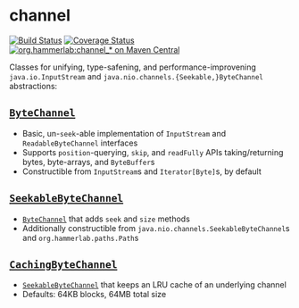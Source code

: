 # channel

[![Build Status](https://travis-ci.org/hammerlab/io-utils.svg?branch=master)](https://travis-ci.org/hammerlab/io-utils)
[![Coverage Status](https://coveralls.io/repos/github/hammerlab/io-utils/badge.svg?branch=master)](https://coveralls.io/github/hammerlab/io-utils?branch=master)
[![org.hammerlab:channel_* on Maven Central](https://img.shields.io/maven-central/v/org.hammerlab/channel_2.11.svg?maxAge=600&label=org.hammerlab:channel_2.1[12])](http://search.maven.org/#search%7Cga%7C1%7Corg.hammerlab%20channel)

Classes for unifying, type-safening, and performance-improvening `java.io.InputStream` and `java.nio.channels.{Seekable,}ByteChannel` abstractions:
 
 ## [`ByteChannel`](src/main/scala/org/hammerlab/channel/ByteChannel.scala)
 
 - Basic, un-`seek`-able implementation of `InputStream` and `ReadableByteChannel` interfaces
 - Supports `position`-querying, `skip`, and `readFully` APIs taking/returning bytes, byte-arrays, and `ByteBuffer`s
 - Constructible from `InputStream`s and `Iterator[Byte]`s, by default
 
## [`SeekableByteChannel`](src/main/scala/org/hammerlab/channel/SeekableByteChannel.scala)

- [`ByteChannel`](#bytechannel) that adds `seek` and `size` methods
- Additionally constructible from `java.nio.channels.SeekableByteChannel`s and `org.hammerlab.paths.Path`s

## [`CachingByteChannel`](src/main/scala/org/hammerlab/channel/CachingChannel.scala)

- [`SeekableByteChannel`](#seekablebytechannel) that keeps an LRU cache of an underlying channel
- Defaults: 64KB blocks, 64MB total size
